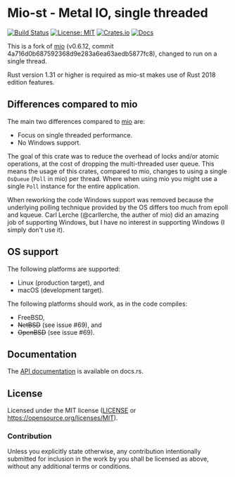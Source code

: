 # Mio-st - Metal IO, single threaded

[![Build Status](https://travis-ci.org/Thomasdezeeuw/mio-st.svg?branch=master)](https://travis-ci.org/Thomasdezeeuw/mio-st)
[![License: MIT](https://img.shields.io/badge/license-MIT-blue.svg)](https://opensource.org/licenses/MIT)
[![Crates.io](https://img.shields.io/crates/v/mio_st.svg)](https://crates.io/crates/mio-st)
[![Docs](https://docs.rs/mio-st/badge.svg)](https://docs.rs/mio-st)

This is a fork of [mio] (v0.6.12, commit
4a716d0b687592368d9e283a6ea63aedb5877fc8), changed to run on a single thread.

[mio]: https://github.com/carllerche/mio

Rust version 1.31 or higher is required as mio-st makes use of Rust 2018 edition
features.


## Differences compared to mio

The main two differences compared to [mio] are:
 - Focus on single threaded performance.
 - No Windows support.

The goal of this crate was to reduce the overhead of locks and/or atomic
operations, at the cost of dropping the multi-threaded user queue. This means
the usage of this crates, compared to mio, changes to using a single `OsQueue`
(`Poll` in mio) per thread. Where when using mio you might use a single `Poll`
instance for the entire application.

When reworking the code Windows support was removed because the underlying
polling technique provided by the OS differs too much from epoll and kqueue.
Carl Lerche (@carllerche, the auther of mio) did an amazing job of supporting
Windows, but I have no interest in supporting Windows (I simply don't use it).


## OS support

The following platforms are supported:

 - Linux (production target), and
 - macOS (development target).

The following platforms should work, as in the code compiles:

 - FreeBSD,
 - ~~NetBSD~~ (see issue #69), and
 - ~~OpenBSD~~ (see issue #69).


## Documentation

The [API documentation] is available on docs.rs.

[API documentation]: https://docs.rs/mio-st


## License

Licensed under the MIT license ([LICENSE] or
https://opensource.org/licenses/MIT).

[LICENSE]: ./LICENSE


### Contribution

Unless you explicitly state otherwise, any contribution intentionally submitted
for inclusion in the work by you shall be licensed as above, without any
additional terms or conditions.
